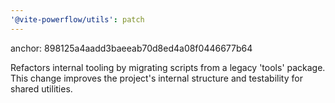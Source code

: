 ```yaml
---
'@vite-powerflow/utils': patch
---
```


anchor: 898125a4aadd3baeeab70d8ed4a08f0446677b64

Refactors internal tooling by migrating scripts from a legacy 'tools' package. This change improves the project's internal structure and testability for shared utilities.
